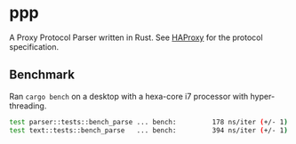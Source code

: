 # ppp
A Proxy Protocol Parser written in Rust.
See [HAProxy](https://www.haproxy.org/download/1.8/doc/proxy-protocol.txt) for the protocol specification.

## Benchmark
Ran `cargo bench` on a desktop with a hexa-core i7 processor with hyper-threading.

```bash
test parser::tests::bench_parse ... bench:         178 ns/iter (+/- 1)
test text::tests::bench_parse   ... bench:         394 ns/iter (+/- 1)
```
